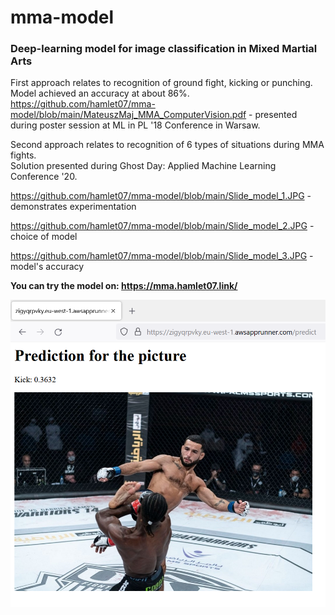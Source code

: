# mma-model
<h3>Deep-learning model for image classification in Mixed Martial Arts</h3>

First approach relates to recognition of ground fight, kicking or punching. Model achieved an accuracy at about 86%.<br>
https://github.com/hamlet07/mma-model/blob/main/MateuszMaj_MMA_ComputerVision.pdf - presented during poster session at ML in PL '18 Conference in Warsaw.

Second approach relates to recognition of 6 types of situations during MMA fights.<br>Solution presented during Ghost Day: Applied Machine Learning Conference '20.

https://github.com/hamlet07/mma-model/blob/main/Slide_model_1.JPG - demonstrates experimentation

https://github.com/hamlet07/mma-model/blob/main/Slide_model_2.JPG - choice of model

https://github.com/hamlet07/mma-model/blob/main/Slide_model_3.JPG - model's accuracy

<b>You can try the model on: https://mma.hamlet07.link/</b>

<img src="https://github.com/hamlet07/mma-model/blob/main/Screenshot.png">

